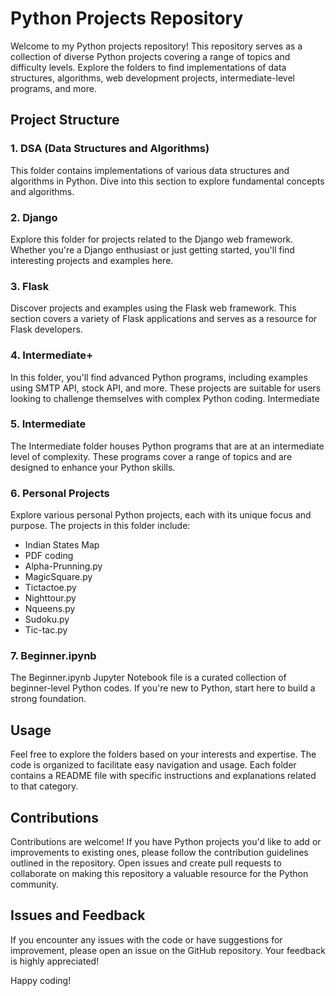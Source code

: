 # Python Projects Repository

Welcome to my Python projects repository! This repository serves as a collection of diverse Python projects covering a range of topics and difficulty levels. Explore the folders to find implementations of data structures, algorithms, web development projects, intermediate-level programs, and more.

## Project Structure

### 1. DSA (Data Structures and Algorithms)
This folder contains implementations of various data structures and algorithms in Python. Dive into this section to explore fundamental concepts and algorithms.

### 2. Django
Explore this folder for projects related to the Django web framework. Whether you're a Django enthusiast or just getting started, you'll find interesting projects and examples here.

### 3. Flask
Discover projects and examples using the Flask web framework. This section covers a variety of Flask applications and serves as a resource for Flask developers.

### 4. Intermediate+
In this folder, you'll find advanced Python programs, including examples using SMTP API, stock API, and more. These projects are suitable for users looking to challenge themselves with complex Python coding.
Intermediate

### 5. Intermediate
The Intermediate folder houses Python programs that are at an intermediate level of complexity. These programs cover a range of topics and are designed to enhance your Python skills.

### 6. Personal Projects
Explore various personal Python projects, each with its unique focus and purpose. The projects in this folder include:
- Indian States Map
- PDF coding
- Alpha-Prunning.py
- MagicSquare.py
- Tictactoe.py
- Nighttour.py
- Nqueens.py
- Sudoku.py
- Tic-tac.py

### 7. Beginner.ipynb
The Beginner.ipynb Jupyter Notebook file is a curated collection of beginner-level Python codes. If you're new to Python, start here to build a strong foundation.

## Usage

Feel free to explore the folders based on your interests and expertise. The code is organized to facilitate easy navigation and usage. Each folder contains a README file with specific instructions and explanations related to that category.

## Contributions

Contributions are welcome! If you have Python projects you'd like to add or improvements to existing ones, please follow the contribution guidelines outlined in the repository. Open issues and create pull requests to collaborate on making this repository a valuable resource for the Python community.

## Issues and Feedback

If you encounter any issues with the code or have suggestions for improvement, please open an issue on the GitHub repository. Your feedback is highly appreciated!

Happy coding!
